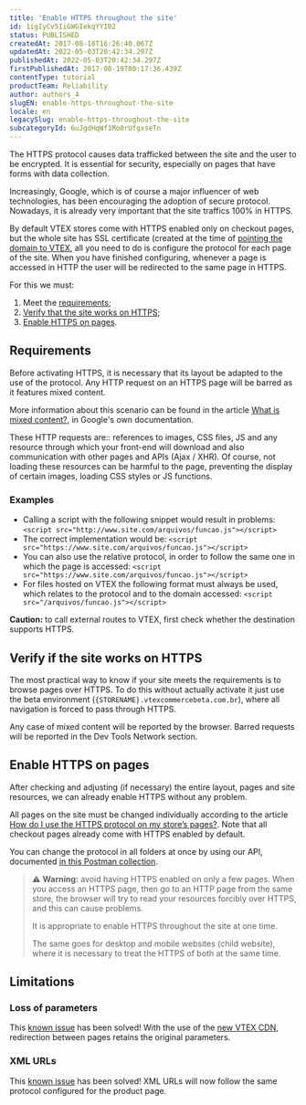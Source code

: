 ```yaml
---
title: 'Enable HTTPS throughout the site'
id: 1igIyCv5IiGWGIekqYYI02
status: PUBLISHED
createdAt: 2017-08-18T16:26:40.067Z
updatedAt: 2022-05-03T20:42:34.297Z
publishedAt: 2022-05-03T20:42:34.297Z
firstPublishedAt: 2017-08-19T00:17:36.439Z
contentType: tutorial
productTeam: Reliability
author: authors_4
slugEN: enable-https-throughout-the-site
locale: en
legacySlug: enable-https-throughout-the-site
subcategoryId: 6uJgdHqWf1Mo0rUfgxseTn
---
```


The HTTPS protocol causes data trafficked between the site and the user to be encrypted. It is essential for security, especially on pages that have forms with data collection.

Increasingly, Google, which is of course a major influencer of web technologies, has been encouraging the adoption of secure protocol. Nowadays, it is already very important that the site traffics 100% in HTTPS.

By default VTEX stores come with HTTPS enabled only on checkout pages, but the whole site has SSL certificate (created at the time of [pointing the domain to VTEX](/en/tutorial/configuring-dns-pointing-to-vtex), all you need to do is configure the protocol for each page of the site. When you have finished configuring, whenever a page is accessed in HTTP the user will be redirected to the same page in HTTPS.

For this we must:

1. Meet the [requirements](/en/tutorial/enable-https-throughout-the-site#requirements);
2. [Verify that the site works on HTTPS](/en/tutorial/enable-https-throughout-the-site#verify-if-the-site-works-on-https);
3. [Enable HTTPS on pages](/en/tutorial/enable-https-throughout-the-site#enable-https-on-pages).

## Requirements

Before activating HTTPS, it is necessary that its layout be adapted to the use of the protocol. Any HTTP request on an HTTPS page will be barred as it features mixed content. 

More information about this scenario can be found in the article [What is mixed content?](https://developers.google.com/web/fundamentals/security/prevent-mixed-content/what-is-mixed-content), in Google's own documentation.

These HTTP requests are:: references to images, CSS files, JS and any resource through which your front-end will download and also communication with other pages and APIs (Ajax / XHR). Of course, not loading these resources can be harmful to the page, preventing the display of certain images, loading CSS styles or JS functions.

### Examples

- Calling a script with the following snippet would result in problems: `<script src="http://www.site.com/arquivos/funcao.js"></script>`
- The correct implementation would be: `<script src="https://www.site.com/arquivos/funcao.js"></script>`
- You can also use the relative protocol, in order to follow the same one in which the page is accessed: `<script src="https://www.site.com/arquivos/funcao.js"></script>`
- For files hosted on VTEX the following format must always be used, which relates to the protocol and to the domain accessed: `<script src="/arquivos/funcao.js"></script>`

**Caution:** to call external routes to VTEX, first check whether the destination supports HTTPS.

## Verify if the site works on HTTPS

The most practical way to know if your site meets the requirements is to browse pages over HTTPS. To do this without actually activate it just use the beta environment (`{STORENAME}.vtexcommercebeta.com.br`), where all navigation is forced to pass through HTTPS. 

Any case of mixed content will be reported by the browser. Barred requests will be reported in the Dev Tools Network section.

## Enable HTTPS on pages

After checking and adjusting (if necessary) the entire layout, pages and site resources, we can already enable HTTPS without any problem. 

All pages on the site must be changed individually according to the article [How do I use the HTTPS protocol on my store’s pages?](/en/tutorial/how-do-i-use-the-https-protocol-on-my-stores-pages). Note that all checkout pages already come with HTTPS enabled by default.

You can change the protocol in all folders at once by using our API, documented [in this Postman collection](https://developers.vtex.com/reference/change-uri-schema). 

>⚠️ **Warning:** avoid having HTTPS enabled on only a few pages. When you access an HTTPS page, then go to an HTTP page from the same store, the browser will try to read your resources forcibly over HTTPS, and this can cause problems.
>
> It is appropriate to enable HTTPS throughout the site at one time.
>
> The same goes for desktop and mobile websites (child website), where it is necessary to treat the HTTPS of both at the same time.

## Limitations

### Loss of parameters

This [known issue](/en/known-issues/campaign-parameters-are-lost-when-http-is-redirected-to-https) has been solved! With the use of the [new VTEX CDN](/en/tutorial/activating-new-vtex-cdn), redirection between pages retains the original parameters.

### XML URLs

This [known issue](/en/known-issues/its-not-possible-to-create-xml-feed-in-https) has been solved! XML URLs will now follow the same protocol configured for the product page.
